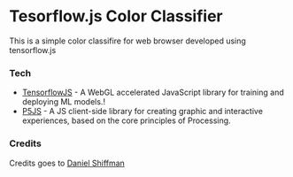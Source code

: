 # Tesorflow.js Color Classifier
This is a simple color classifire for web browser developed using tensorflow.js

### Tech
* [TensorflowJS](https://js.tensorflow.org/) - A WebGL accelerated JavaScript library for training and deploying ML models.!
* [P5JS](https://p5js.org/) - A JS client-side library for creating graphic and interactive experiences, based on the core principles of Processing.

### Credits
Credits goes to [Daniel Shiffman](https://github.com/shiffman)
